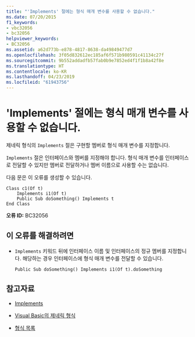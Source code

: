 ```yaml
---
title: "'Implements' 절에는 형식 매개 변수를 사용할 수 없습니다."
ms.date: 07/20/2015
f1_keywords:
- vbc32056
- bc32056
helpviewer_keywords:
- BC32056
ms.assetid: a62d773b-e878-4817-8638-da49849477d7
ms.openlocfilehash: 3f05d832612ec185af6f571b980591c41134c27f
ms.sourcegitcommit: 9b552addadfb57fab0b9e7852ed4f1f1b8a42f8e
ms.translationtype: HT
ms.contentlocale: ko-KR
ms.lasthandoff: 04/23/2019
ms.locfileid: "61943756"
---
```

# <a name="type-parameter-not-allowed-in-implements-clause"></a>'Implements' 절에는 형식 매개 변수를 사용할 수 없습니다.
제네릭 형식의 `Implements` 절은 구현할 멤버로 형식 매개 변수를 지정합니다.  
  
 `Implements` 절은 인터페이스와 멤버를 지정해야 합니다. 형식 매개 변수를 인터페이스로 전달할 수 있지만 멤버로 전달하거나 멤버 이름으로 사용할 수는 없습니다.  
  
 다음 문은 이 오류를 생성할 수 있습니다.  
  
```  
Class c1(Of t)  
    Implements i1(Of t)  
    Public Sub doSomething() Implements t  
End Class  
```  
  
 **오류 ID:** BC32056  
  
## <a name="to-correct-this-error"></a>이 오류를 해결하려면  
  
- `Implements` 키워드 뒤에 인터페이스 이름 및 인터페이스의 정규 멤버를 지정합니다. 해당하는 경우 인터페이스에 형식 매개 변수를 전달할 수 있습니다.  
  
    ```  
    Public Sub doSomething() Implements i1(Of t).doSomething  
    ```  
  
## <a name="see-also"></a>참고자료

- [Implements](../../visual-basic/language-reference/statements/implements-clause.md)

- [Visual Basic의 제네릭 형식](../../visual-basic/programming-guide/language-features/data-types/generic-types.md)
- [형식 목록](../../visual-basic/language-reference/statements/type-list.md)
